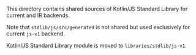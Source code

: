 This directory contains shared sources of Kotlin/JS Standard Library for current and IR backends.

Note that `stdlib/js/src/generated` is not shared but used exclusively for current `js-v1` backend.

Kotlin/JS Standard Library module is moved to `libraries/stdlib/js-v1`.